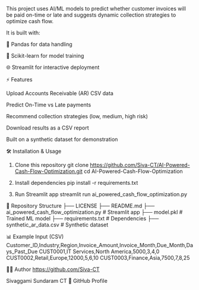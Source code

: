 This project uses AI/ML models to predict whether customer invoices will be paid on-time or late and suggests dynamic collection strategies to optimize cash flow.

It is built with:

🐼 Pandas for data handling

🤖 Scikit-learn for model training

🌐 Streamlit for interactive deployment

⚡ Features

Upload Accounts Receivable (AR) CSV data

Predict On-Time vs Late payments

Recommend collection strategies (low, medium, high risk)

Download results as a CSV report

Built on a synthetic dataset for demonstration

🛠️ Installation & Usage
1. Clone this repository
git clone https://github.com/Siva-CT/AI-Powered-Cash-Flow-Optimization.git
cd AI-Powered-Cash-Flow-Optimization

2. Install dependencies
pip install -r requirements.txt

3. Run Streamlit app
streamlit run ai_powered_cash_flow_optimization.py

📂 Repository Structure
├── LICENSE
├── README.md
├── ai_powered_cash_flow_optimization.py   # Streamlit app
├── model.pkl                              # Trained ML model
├── requirements.txt                       # Dependencies
├── synthetic_ar_data.csv                  # Synthetic dataset

📊 Example Input (CSV)
Customer_ID,Industry,Region,Invoice_Amount,Invoice_Month,Due_Month,Days_Past_Due
CUST0001,IT Services,North America,5000,3,4,0
CUST0002,Retail,Europe,12000,5,6,10
CUST0003,Finance,Asia,7500,7,8,25

👨‍💻 Author
https://github.com/Siva-CT

Sivaggami Sundaram CT
🔗 GitHub Profile
